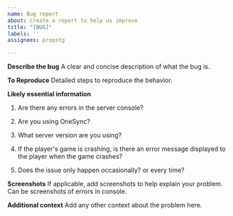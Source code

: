 ```yaml
---
name: Bug report
about: Create a report to help us improve
title: "[BUG]"
labels: ''
assignees: propstg

---
```


**Describe the bug**
A clear and concise description of what the bug is.

**To Reproduce**
Detailed steps to reproduce the behavior.

**Likely essential information**
1. Are there any errors in the server console?

2. Are you using OneSync?

3. What server version are you using?

4. If the player's game is crashing, is there an error message displayed to the player when the game crashes?

5. Does the issue only happen occasionally? or every time?

**Screenshots**
If applicable, add screenshots to help explain your problem. Can be screenshots of errors in console.

**Additional context**
Add any other context about the problem here.
